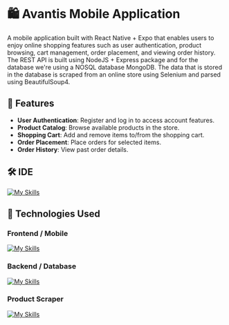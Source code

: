 # 🛍️ Avantis Mobile Application

A mobile application built with React Native + Expo that enables users to enjoy online shopping features such as user authentication, product browsing, cart management, order placement, and viewing order history. The REST API is built using NodeJS + Express package and for the database we're using a NOSQL database MongoDB. The data that is stored in the database is scraped from an online store using Selenium and parsed using BeautifulSoup4.

## 🚀 Features

- **User Authentication**: Register and log in to access account features.
- **Product Catalog**: Browse available products in the store.
- **Shopping Cart**: Add and remove items to/from the shopping cart.
- **Order Placement**: Place orders for selected items.
- **Order History**: View past order details.

## 🛠️ IDE
[![My Skills](https://skillicons.dev/icons?i=vscode)](https://skillicons.dev)


## 📱 Technologies Used
### Frontend / Mobile
[![My Skills](https://skillicons.dev/icons?i=react)](https://skillicons.dev)

### Backend / Database
[![My Skills](https://skillicons.dev/icons?i=nodejs,express,mongodb)](https://skillicons.dev)

### Product Scraper
[![My Skills](https://skillicons.dev/icons?i=python,selenium)](https://skillicons.dev)
